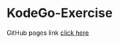 # KodeGo-Exercise

GitHub pages link <a href="https://ellenjane001.github.io/KodeGo-Exercise/index.html">click here</a>